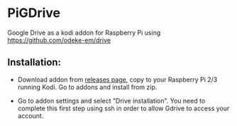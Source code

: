 # PiGDrive
Google Drive as a kodi addon for Raspberry Pi using https://github.com/odeke-em/drive

## Installation:
- Download addon from [releases page](https://github.com/bite-your-idols/script.pigdrive/releases), copy to your Raspberry Pi 2/3 running Kodi. Go to addons and install from zip.

- Go to addon settings and select "Drive installation". You need to complete this first step using ssh in order to allow Gdrive to access your account.


